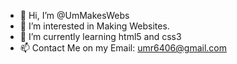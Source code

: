 - 👋 Hi, I’m @UmMakesWebs
- 👀 I’m interested in Making Websites.
- 🌱 I’m currently learning html5 and css3
- 📫 Contact Me on my Email: umr6406@gmail.com
<!---
UmMakesWebs/UmMakesWebs is a ✨ special ✨ repository because its `README.md` (this file) appears on your GitHub profile.
You can click the Preview link to take a look at your changes.
--->
